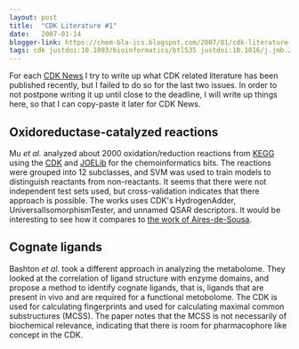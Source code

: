 ```yaml
---
layout: post
title:  "CDK Literature #1"
date:   2007-01-14
blogger-link: https://chem-bla-ics.blogspot.com/2007/01/cdk-literature-1.html
tags: cdk justdoi:10.1093/bioinformatics/btl535 justdoi:10.1016/j.jmb.2006.09.041
---
```


For each [CDK News](http://www.cdknews.org/) I try to write up what CDK related literature has been published
recently, but I failed to do so for the last two issues. In order to not postpone writing it up until close to
the deadline, I will write up things here, so that I can copy-paste it later for CDK News.

## Oxidoreductase-catalyzed reactions

Mu *et al.* analyzed about 2000 oxidation/reduction reactions from [KEGG](https://chem-bla-ics.blogspot.com/2007/01/cdk-literature-1.html)
using the [CDK](http://cdk.sf.net/) and [JOELib](http://joelib.sf.net/) for the chemoinformatics bits. The reactions were grouped into
12 subclasses, and SVM was used to train models to distinguish reactants from non-reactants. It seems that there were not independent
test sets used, but cross-validation indicates that there approach is possible. The works uses CDK's HydrogenAdder,
UniversalIsomorphismTester, and unnamed QSAR descriptors. It would be interesting to see how it compares to
[the work of Aires-de-Sousa](http://chem-bla-ics.blogspot.com/2006/04/mining-kegg-pathway-database-with-self.html).

## Cognate ligands

Bashton *et al.* took a different approach in analyzing the metabolome. They looked at the correlation of ligand structure with enzyme
domains, and propose a method to identify cognate ligands, that is, ligands that are present in vivo and are required for a functional
metobolome. The CDK is used for calculating fingerprints and used for calculating maximal common substructures (MCSS). The paper notes
that the MCSS is not necessarily of biochemical relevance, indicating that there is room for pharmacophore like concept in the CDK.
